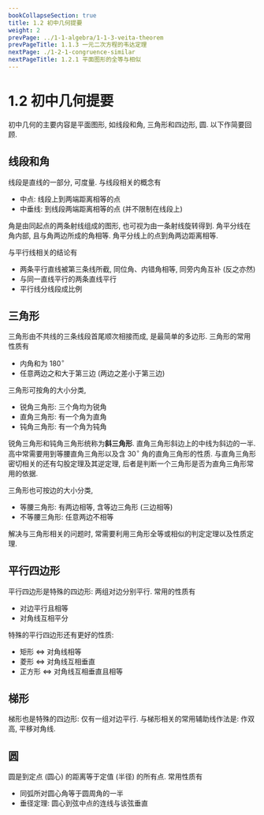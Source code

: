 ```yaml
---
bookCollapseSection: true
title: 1.2 初中几何提要
weight: 2
prevPage: ../1-1-algebra/1-1-3-veita-theorem
prevPageTitle: 1.1.3 一元二次方程的韦达定理
nextPage: ./1-2-1-congruence-similar
nextPageTitle: 1.2.1 平面图形的全等与相似
---
```


# 1.2 初中几何提要

初中几何的主要内容是平面图形, 如线段和角, 三角形和四边形, 圆. 以下作简要回顾.

## 线段和角

线段是直线的一部分, 可度量. 与线段相关的概念有

- 中点: 线段上到两端距离相等的点
- <span id="中垂线"></span>中垂线: 到线段两端距离相等的点 (并不限制在线段上)

角是由同起点的两条射线组成的图形, 也可视为由一条射线旋转得到. <span id="角平分线"></span>角平分线在角内部, 且与角两边所成的角相等. 角平分线上的点到角两边距离相等.

与平行线相关的结论有

- 两条平行直线被第三条线所截, 同位角、内错角相等, 同旁内角互补 (反之亦然)
- 与同一直线平行的两条直线平行
- 平行线分线段成比例

## 三角形

三角形由不共线的三条线段首尾顺次相接而成, 是最简单的多边形. 三角形的常用性质有

- 内角和为 $180^\circ$
- 任意两边之和大于第三边 (两边之差小于第三边)

三角形可按角的大小分类,

- 锐角三角形: 三个角均为锐角
- 直角三角形: 有一个角为直角
- 钝角三角形: 有一个角为钝角

锐角三角形和钝角三角形统称为**斜三角形**. 直角三角形斜边上的中线为斜边的一半. 高中常需要用到等腰直角三角形以及含 $30^\circ$ 角的直角三角形的性质. 与直角三角形密切相关的还有勾股定理及其逆定理, 后者是判断一个三角形是否为直角三角形常用的依据.

三角形也可按边的大小分类,

- 等腰三角形: 有两边相等, 含等边三角形 (三边相等)
- 不等腰三角形: 任意两边不相等

解决与三角形相关的问题时, 常需要利用三角形全等或相似的判定定理以及性质定理.

## 平行四边形

平行四边形是特殊的四边形: 两组对边分别平行. 常用的性质有

- 对边平行且相等
- 对角线互相平分

特殊的平行四边形还有更好的性质:

- 矩形 $\Leftrightarrow$ 对角线相等
- 菱形 $\Leftrightarrow$ 对角线互相垂直
- 正方形 $\Leftrightarrow$ 对角线互相垂直且相等

## 梯形

梯形也是特殊的四边形: 仅有一组对边平行. 与梯形相关的常用辅助线作法是: 作双高, 平移对角线.

## 圆

圆是到定点 (圆心) 的距离等于定值 (半径) 的所有点. 常用性质有

- 同弧所对圆心角等于圆周角的一半
- 垂径定理: 圆心到弦中点的连线与该弦垂直